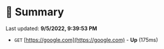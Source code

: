 # 📖 Summary
Last updated: **9/5/2022, 9:39:53 PM**

- `GET` [https://google.com](https://google.com) - **Up** (175ms)
